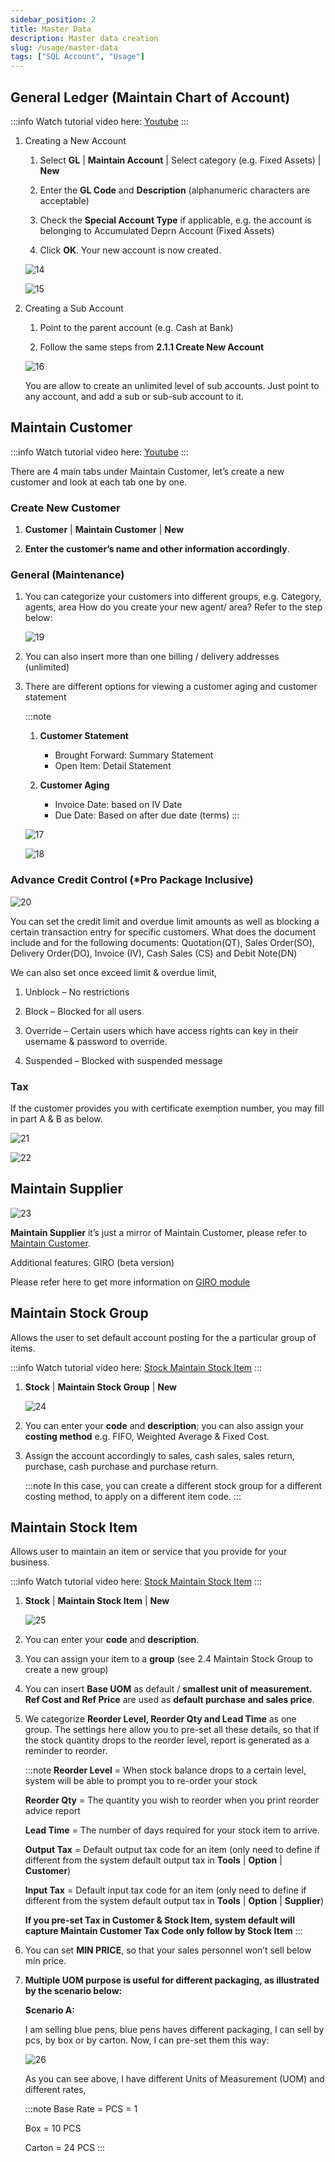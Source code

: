 ```yaml
---
sidebar_position: 2
title: Master Data
description: Master data creation
slug: /usage/master-data
tags: ["SQL Account", "Usage"]
---
```


## General Ledger (Maintain Chart of Account)

:::info
Watch tutorial video here: [Youtube](https://www.youtube.com/watch?v=hsdpDJImya4&feature=youtu.be)
:::

1. Creating a New Account

   1. Select **GL** | **Maintain Account** | Select category (e.g. Fixed Assets) | **New**

   2. Enter the **GL Code** and **Description** (alphanumeric characters are acceptable)

   3. Check the **Special Account Type** if applicable, e.g. the account is belonging to Accumulated Deprn Account (Fixed Assets)

   4. Click **OK**. Your new account is now created.

    ![14](../../static/img/usage/master-data/14.png)

    ![15](../../static/img/usage/master-data/15.png)

2. Creating a Sub Account

   1. Point to the parent account (e.g. Cash at Bank)

   2. Follow the same steps from **2.1.1 Create New Account**

    ![16](../../static/img/usage/master-data/16.png)

    You are allow to create an unlimited level of sub accounts. Just point to any account, and add a sub or sub-sub account to it.

## Maintain Customer

:::info
Watch tutorial video here: [Youtube](https://www.youtube.com/watch?v=qn0xmeHUZkk&feature=youtu.be)
:::

There are 4 main tabs under Maintain Customer, let’s create a new customer and look at each tab one by one.

### Create New Customer

1. **Customer** | **Maintain Customer** | **New**

2. **Enter the customer’s name and other information accordingly**.

### General (Maintenance)

1. You can categorize your customers into different groups, e.g. Category, agents, area
    How do you create your new agent/ area? Refer to the step below:

    ![19](../../static/img/usage/master-data/19.png)

2. You can also insert more than one billing / delivery addresses (unlimited)

3. There are different options for viewing a customer aging and customer statement

    :::note
    1. **Customer Statement**
        - Brought Forward: Summary Statement
        - Open Item: Detail Statement

    2. **Customer Aging**
        - Invoice Date: based on IV Date
        - Due Date: Based on after due date (terms)
    :::

    ![17](../../static/img/usage/master-data/17.png)

    ![18](../../static/img/usage/master-data/18.png)

### Advance Credit Control (*Pro Package Inclusive)

![20](../../static/img/usage/master-data/20.png)

You can set the credit limit and overdue limit amounts as well as blocking a certain transaction entry for specific customers. What does the document include and for the following documents: Quotation(QT), Sales Order(SO), Delivery Order(DO), Invoice (IV), Cash Sales (CS) and Debit Note(DN)

We can also set once exceed limit & overdue limit,

1. Unblock – No restrictions

2. Block – Blocked for all users

3. Override – Certain users which have access rights can key in their username & password to override.

4. Suspended – Blocked with suspended message

### Tax

If the customer provides you with certificate exemption number, you may fill in part A & B as below.

![21](../../static/img/usage/master-data/21.png)

![22](../../static/img/usage/master-data/22.png)

## Maintain Supplier

![23](../../static/img/usage/master-data/23.png)

**Maintain Supplier** it’s just a mirror of Maintain Customer, please refer to [Maintain Customer](#maintain-customer).

Additional features: GIRO (beta version)

Please refer here to get more information on [GIRO module](http://www.sql.com.my/document/sqlacc_docs/PDF/13-05-GIRO_SupplierPayment.pdf)

## Maintain Stock Group

Allows the user to set default account posting for the a particular group of items.

:::info
Watch tutorial video here: [Stock Maintain Stock Item](https://www.youtube.com/watch?v=o4Z3oyhdeq0&feature=youtu.be)
:::

1. **Stock** | **Maintain Stock Group** | **New**

    ![24](../../static/img/usage/master-data/24.png)

2. You can enter your **code** and **description**; you can also assign your **costing method** e.g. FIFO, Weighted Average & Fixed Cost.

3. Assign the account accordingly to sales, cash sales, sales return, purchase, cash purchase and purchase return.

   :::note
   In this case, you can create a different stock group for a different costing method, to apply on a different item code.
   :::

## Maintain Stock Item

Allows user to maintain an item or service that you provide for your business.

:::info
Watch tutorial video here: [Stock Maintain Stock Item](https://www.youtube.com/watch?v=o4Z3oyhdeq0&feature=youtu.be)
:::

1. **Stock** | **Maintain Stock Item** | **New**

   ![25](../../static/img/usage/master-data/25.png)

2. You can enter your **code** and **description**.

3. You can assign your item to a **group** (see 2.4 Maintain Stock Group to create a new group)

4. You can insert **Base UOM** as default / **smallest unit of measurement. Ref Cost and Ref Price** are used as **default purchase and sales price**.

5. We categorize **Reorder Level, Reorder Qty and Lead Time** as one group. The settings here allow you to pre-set all these details, so that if the stock quantity drops to the reorder level, report is generated as a reminder to reorder.

   :::note
   **Reorder Level** = When stock balance drops to a certain level, system will be able to prompt you to re-order your stock

   **Reorder Qty** = The quantity you wish to reorder when you print reorder advice report

   **Lead Time** = The number of days required for your stock item to arrive.

   **Output Tax** = Default output tax code for an item (only need to define if different from the system default output tax in **Tools** | **Option** | **Customer**)

   **Input Tax** = Default input tax code for an item (only need to define if different from the system default output tax in **Tools** | **Option** | **Supplier**)

   **If you pre-set Tax in Customer & Stock Item, system default will capture Maintain Customer Tax Code only follow by Stock Item**
   :::

6. You can set **MIN PRICE**, so that your sales personnel won’t sell below min price.

7. **Multiple UOM purpose is useful for different packaging, as illustrated by the scenario below:**

   **Scenario A:**

   I am selling blue pens, blue pens haves different packaging, I can sell by pcs, by box or by carton. Now, I can pre-set them this way:

    ![26](../../static/img/usage/master-data/26.png)

   As you can see above, I have different Units of Measurement (UOM) and different rates,

   :::note
   Base Rate = PCS = 1

   Box = 10 PCS

   Carton = 24 PCS
   :::
